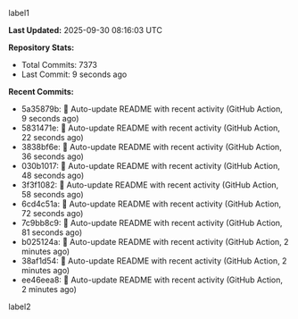 
label1 
<!-- ACTIVITY_START -->
**Last Updated:** 2025-09-30 08:16:03 UTC

**Repository Stats:**
- Total Commits: 7373
- Last Commit: 9 seconds ago

**Recent Commits:**
- 5a35879b: 🤖 Auto-update README with recent activity (GitHub Action, 9 seconds ago)
- 5831471e: 🤖 Auto-update README with recent activity (GitHub Action, 22 seconds ago)
- 3838bf6e: 🤖 Auto-update README with recent activity (GitHub Action, 36 seconds ago)
- 030b1017: 🤖 Auto-update README with recent activity (GitHub Action, 48 seconds ago)
- 3f3f1082: 🤖 Auto-update README with recent activity (GitHub Action, 58 seconds ago)
- 6cd4c51a: 🤖 Auto-update README with recent activity (GitHub Action, 72 seconds ago)
- 7c9bb8c9: 🤖 Auto-update README with recent activity (GitHub Action, 81 seconds ago)
- b025124a: 🤖 Auto-update README with recent activity (GitHub Action, 2 minutes ago)
- 38af1d54: 🤖 Auto-update README with recent activity (GitHub Action, 2 minutes ago)
- ee46eea8: 🤖 Auto-update README with recent activity (GitHub Action, 2 minutes ago)
<!-- ACTIVITY_END -->

label2
